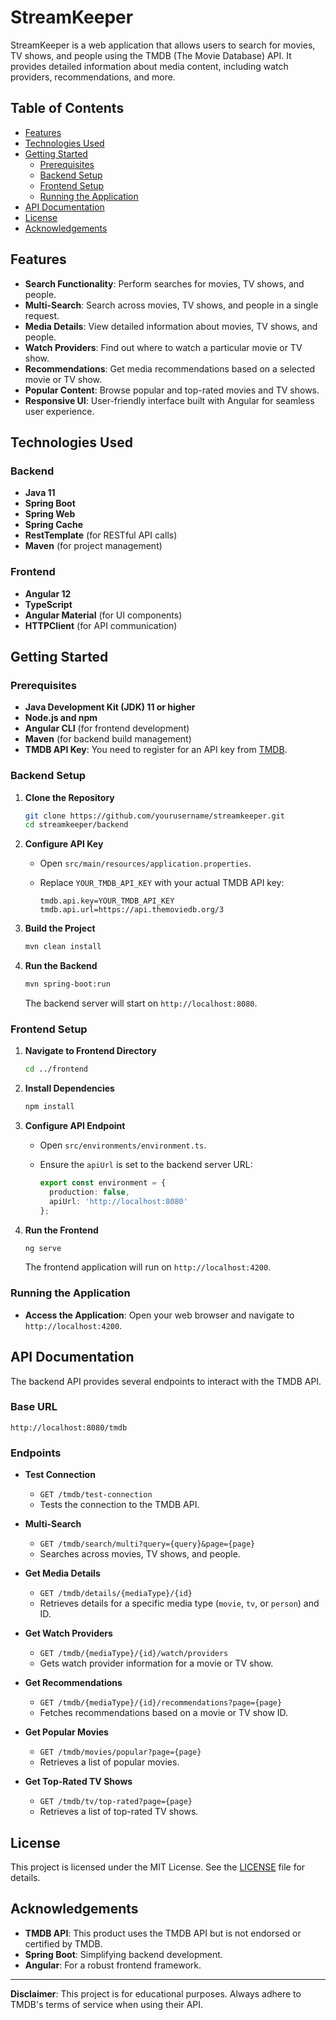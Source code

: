 # StreamKeeper

StreamKeeper is a web application that allows users to search for movies, TV shows, and people using the TMDB (The Movie Database) API. It provides detailed information about media content, including watch providers, recommendations, and more.

## Table of Contents

- [Features](#features)
- [Technologies Used](#technologies-used)
- [Getting Started](#getting-started)
  - [Prerequisites](#prerequisites)
  - [Backend Setup](#backend-setup)
  - [Frontend Setup](#frontend-setup)
  - [Running the Application](#running-the-application)
- [API Documentation](#api-documentation)
- [License](#license)
- [Acknowledgements](#acknowledgements)

## Features

- **Search Functionality**: Perform searches for movies, TV shows, and people.
- **Multi-Search**: Search across movies, TV shows, and people in a single request.
- **Media Details**: View detailed information about movies, TV shows, and people.
- **Watch Providers**: Find out where to watch a particular movie or TV show.
- **Recommendations**: Get media recommendations based on a selected movie or TV show.
- **Popular Content**: Browse popular and top-rated movies and TV shows.
- **Responsive UI**: User-friendly interface built with Angular for seamless user experience.

## Technologies Used

### Backend

- **Java 11**
- **Spring Boot**
- **Spring Web**
- **Spring Cache**
- **RestTemplate** (for RESTful API calls)
- **Maven** (for project management)

### Frontend

- **Angular 12**
- **TypeScript**
- **Angular Material** (for UI components)
- **HTTPClient** (for API communication)

## Getting Started

### Prerequisites

- **Java Development Kit (JDK) 11 or higher**
- **Node.js and npm**
- **Angular CLI** (for frontend development)
- **Maven** (for backend build management)
- **TMDB API Key**: You need to register for an API key from [TMDB](https://www.themoviedb.org/documentation/api).

### Backend Setup

1. **Clone the Repository**

   ```bash
   git clone https://github.com/yourusername/streamkeeper.git
   cd streamkeeper/backend
   ```

2. **Configure API Key**

   - Open `src/main/resources/application.properties`.
   - Replace `YOUR_TMDB_API_KEY` with your actual TMDB API key:

     ```properties
     tmdb.api.key=YOUR_TMDB_API_KEY
     tmdb.api.url=https://api.themoviedb.org/3
     ```

3. **Build the Project**

   ```bash
   mvn clean install
   ```

4. **Run the Backend**

   ```bash
   mvn spring-boot:run
   ```

   The backend server will start on `http://localhost:8080`.

### Frontend Setup

1. **Navigate to Frontend Directory**

   ```bash
   cd ../frontend
   ```

2. **Install Dependencies**

   ```bash
   npm install
   ```

3. **Configure API Endpoint**

   - Open `src/environments/environment.ts`.
   - Ensure the `apiUrl` is set to the backend server URL:

     ```typescript
     export const environment = {
       production: false,
       apiUrl: 'http://localhost:8080'
     };
     ```

4. **Run the Frontend**

   ```bash
   ng serve
   ```

   The frontend application will run on `http://localhost:4200`.

### Running the Application

- **Access the Application**: Open your web browser and navigate to `http://localhost:4200`.

## API Documentation

The backend API provides several endpoints to interact with the TMDB API.

### Base URL

```
http://localhost:8080/tmdb
```

### Endpoints

- **Test Connection**

  - `GET /tmdb/test-connection`
  - Tests the connection to the TMDB API.

- **Multi-Search**

  - `GET /tmdb/search/multi?query={query}&page={page}`
  - Searches across movies, TV shows, and people.

- **Get Media Details**

  - `GET /tmdb/details/{mediaType}/{id}`
  - Retrieves details for a specific media type (`movie`, `tv`, or `person`) and ID.

- **Get Watch Providers**

  - `GET /tmdb/{mediaType}/{id}/watch/providers`
  - Gets watch provider information for a movie or TV show.

- **Get Recommendations**

  - `GET /tmdb/{mediaType}/{id}/recommendations?page={page}`
  - Fetches recommendations based on a movie or TV show ID.

- **Get Popular Movies**

  - `GET /tmdb/movies/popular?page={page}`
  - Retrieves a list of popular movies.

- **Get Top-Rated TV Shows**

  - `GET /tmdb/tv/top-rated?page={page}`
  - Retrieves a list of top-rated TV shows.

## License

This project is licensed under the MIT License. See the [LICENSE](LICENSE) file for details.

## Acknowledgements

- **TMDB API**: This product uses the TMDB API but is not endorsed or certified by TMDB.
- **Spring Boot**: Simplifying backend development.
- **Angular**: For a robust frontend framework.

---

**Disclaimer**: This project is for educational purposes. Always adhere to TMDB's terms of service when using their API.
